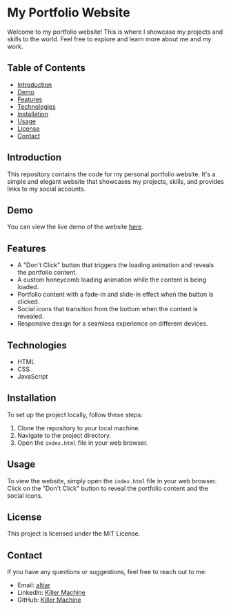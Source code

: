 # My Portfolio Website

Welcome to my portfolio website! This is where I showcase my projects and skills to the world. Feel free to explore and learn more about me and my work.

## Table of Contents
- [Introduction](#introduction)
- [Demo](#demo)
- [Features](#features)
- [Technologies](#technologies)
- [Installation](#installation)
- [Usage](#usage)
- [License](#license)
- [Contact](#contact)

## Introduction

This repository contains the code for my personal portfolio website. It's a simple and elegant website that showcases my projects, skills, and provides links to my social accounts.

## Demo

You can view the live demo of the website [here](killer-machine-007.github.io/Portfolio/).

## Features

- A "Don't Click" button that triggers the loading animation and reveals the portfolio content.
- A custom honeycomb loading animation while the content is being loaded.
- Portfolio content with a fade-in and slide-in effect when the button is clicked.
- Social icons that transition from the bottom when the content is revealed.
- Responsive design for a seamless experience on different devices.

## Technologies

- HTML <i class="fa fa-html5"></i>
- CSS <i class="fa fa-css3-alt"></i>
- JavaScript <i class="fa fa-js-square"></i>

## Installation

To set up the project locally, follow these steps:

1. Clone the repository to your local machine.
2. Navigate to the project directory.
3. Open the `index.html` file in your web browser.

## Usage

To view the website, simply open the `index.html` file in your web browser. Click on the "Don't Click" button to reveal the portfolio content and the social icons.

## License

This project is licensed under the MIT License.

## Contact

If you have any questions or suggestions, feel free to reach out to me:

- Email: [altiar](mailto:altiarahad@example.com)
- LinkedIn: [Killer Machine](https://www.youtube.com/watch?v=dQw4w9WgXcQ)
- GitHub: [Killer Machine](https://github.com/killer-machine-007)
